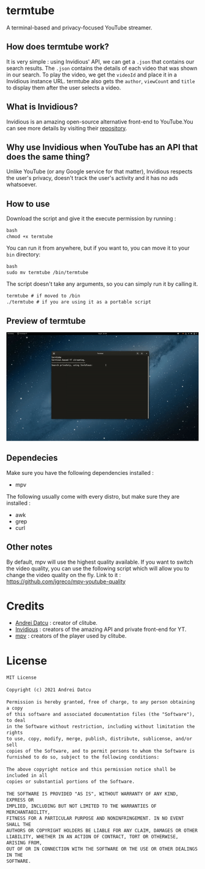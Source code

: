 # termtube
A terminal-based and privacy-focused YouTube streamer.

## How does termtube work?
It is very simple : using Invidious' API, we can get a `.json` that contains our search results. The `.json` contains the details of each video that was shown in our search. To play the video, we get the `videoId` and place it in a Invidious instance URL. termtube also gets the `author`, `viewCount` and `title` to display them after the user selects a video.

## What is Invidious?
Invidious is an amazing open-source alternative front-end to YouTube.You can see more details by visiting their [repository](https://github.com/iv-org/invidious).

## Why use Invidious when YouTube has an API that does the same thing?
Unlike YouTube (or any Google service for that matter), Invidious respects the user's privacy, doesn't track the user's activity and it has no ads whatsoever. 

## How to use
Download the script and give it the execute permission by running :
```
bash
chmod +x termtube
```
You can run it from anywhere, but if you want to, you can move it to your `bin` directory:
```
bash
sudo mv termtube /bin/termtube
```
The script doesn't take any arguments, so you can simply run it by calling it.
```
termtube # if moved to /bin
./termtube # if you are using it as a portable script
```
## Preview of termtube
 ![](termtube-preview.gif)
 
## Dependecies
Make sure you have the following dependencies installed :
- mpv

The following usually come with every distro, but make sure they are installed :
- awk
- grep
- curl

## Other notes
By default, mpv will use the highest quality available.
If you want to switch the video quality, you can use the following script
which will allow you to change the video quality on the fly. Link to it :
https://github.com/jgreco/mpv-youtube-quality

# Credits
 - [Andrei Datcu](https://datcuandrei.github.io) : creator of clitube.
 - [Invidious](https://github.com/iv-org/invidious) : creators of the amazing API and private front-end for YT.
 - [mpv](https://mpv.io/) : creators of the player used by clitube.
# License
```
MIT License

Copyright (c) 2021 Andrei Datcu

Permission is hereby granted, free of charge, to any person obtaining a copy
of this software and associated documentation files (the "Software"), to deal
in the Software without restriction, including without limitation the rights
to use, copy, modify, merge, publish, distribute, sublicense, and/or sell
copies of the Software, and to permit persons to whom the Software is
furnished to do so, subject to the following conditions:

The above copyright notice and this permission notice shall be included in all
copies or substantial portions of the Software.

THE SOFTWARE IS PROVIDED "AS IS", WITHOUT WARRANTY OF ANY KIND, EXPRESS OR
IMPLIED, INCLUDING BUT NOT LIMITED TO THE WARRANTIES OF MERCHANTABILITY,
FITNESS FOR A PARTICULAR PURPOSE AND NONINFRINGEMENT. IN NO EVENT SHALL THE
AUTHORS OR COPYRIGHT HOLDERS BE LIABLE FOR ANY CLAIM, DAMAGES OR OTHER
LIABILITY, WHETHER IN AN ACTION OF CONTRACT, TORT OR OTHERWISE, ARISING FROM,
OUT OF OR IN CONNECTION WITH THE SOFTWARE OR THE USE OR OTHER DEALINGS IN THE
SOFTWARE.

```
